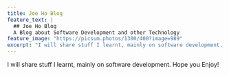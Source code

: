 ```yaml
---
title: Joe Ho Blog
feature_text: |
  ## Joe Ho Blog
  A Blog about Software Development and other Technology
feature_image: "https://picsum.photos/1300/400?image=989"
excerpt: "I will share stuff I learnt, mainly on software development. Hope you Enjoy!"
---
```


I will share stuff I learnt, mainly on software development. Hope you Enjoy!
